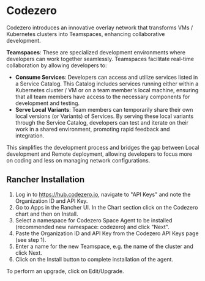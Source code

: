 # Codezero

Codezero introduces an innovative overlay network that transforms VMs / Kubernetes clusters into Teamspaces, enhancing collaborative development.

**Teamspaces**: These are specialized development environments where developers can work together seamlessly. Teamspaces facilitate real-time collaboration by allowing developers to:

- **Consume Services**: Developers can access and utilize services listed in a Service Catalog. This Catalog includes services running either within a Kubernetes cluster / VM or on a team member's local machine, ensuring that all team members have access to the necessary components for development and testing.
- **Serve Local Variants**: Team members can temporarily share their own local versions (or Variants) of Services. By serving these local variants through the Service Catalog, developers can test and iterate on their work in a shared environment, promoting rapid feedback and integration.

This simplifies the development process and bridges the gap between Local development and Remote deployment, allowing developers to focus more on coding and less on managing network configurations.

## Rancher Installation

1. Log in to https://hub.codezero.io, navigate to "API Keys" and note the Organization ID and API Key.
1. Go to Apps in the Rancher UI. In the Chart section click on the Codezero chart and then on Install.
1. Select a namespace for Codezero Space Agent to be installed (recommended new namespace: codezero) and click "Next".
1. Paste the Organization ID and API Key from the Codezero API Keys page (see step 1).
1. Enter a name for the new Teamspace, e.g. the name of the cluster and click Next.
1. Click on the Install button to complete installation of the agent.

To perform an upgrade, click on Edit/Upgrade.

